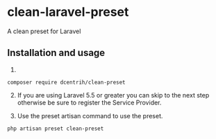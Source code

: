 # clean-laravel-preset
A clean preset for Laravel

## Installation and usage
1.
```
composer require dcentrih/clean-preset
```

2. If you are using Laravel 5.5 or greater you can skip to the next step otherwise be sure to register the Service Provider.

3. Use the preset artisan command to use the preset.
```
php artisan preset clean-preset
```

